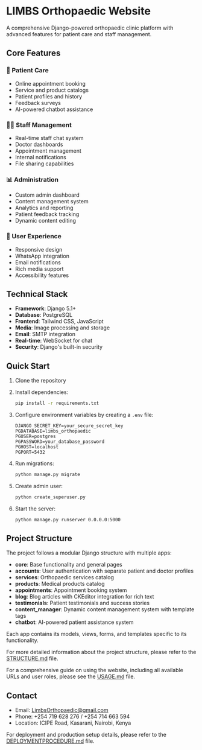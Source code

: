 # LIMBS Orthopaedic Website

A comprehensive Django-powered orthopaedic clinic platform with advanced features for patient care and staff management.

## Core Features

### 🏥 Patient Care
- Online appointment booking
- Service and product catalogs
- Patient profiles and history
- Feedback surveys
- AI-powered chatbot assistance

### 👨‍⚕️ Staff Management
- Real-time staff chat system
- Doctor dashboards
- Appointment management
- Internal notifications
- File sharing capabilities

### 📊 Administration
- Custom admin dashboard
- Content management system
- Analytics and reporting
- Patient feedback tracking
- Dynamic content editing

### 📱 User Experience
- Responsive design
- WhatsApp integration
- Email notifications
- Rich media support
- Accessibility features


## Technical Stack

- **Framework**: Django 5.1+
- **Database**: PostgreSQL
- **Frontend**: Tailwind CSS, JavaScript
- **Media**: Image processing and storage
- **Email**: SMTP integration
- **Real-time**: WebSocket for chat
- **Security**: Django's built-in security

## Quick Start

1. Clone the repository
2. Install dependencies:
   ```bash
   pip install -r requirements.txt
   ```

3. Configure environment variables by creating a `.env` file:
   ```
   DJANGO_SECRET_KEY=your_secure_secret_key
   PGDATABASE=limbs_orthopaedic
   PGUSER=postgres
   PGPASSWORD=your_database_password
   PGHOST=localhost
   PGPORT=5432
   ```

4. Run migrations:
   ```bash
   python manage.py migrate
   ```

5. Create admin user:
   ```bash
   python create_superuser.py
   ```

6. Start the server:
   ```bash
   python manage.py runserver 0.0.0.0:5000
   ```

## Project Structure

The project follows a modular Django structure with multiple apps:

- **core**: Base functionality and general pages
- **accounts**: User authentication with separate patient and doctor profiles
- **services**: Orthopaedic services catalog
- **products**: Medical products catalog
- **appointments**: Appointment booking system
- **blog**: Blog articles with CKEditor integration for rich text
- **testimonials**: Patient testimonials and success stories
- **content_manager**: Dynamic content management system with template tags
- **chatbot**: AI-powered patient assistance system

Each app contains its models, views, forms, and templates specific to its functionality.

For more detailed information about the project structure, please refer to the [STRUCTURE.md](STRUCTURE.md) file.

For a comprehensive guide on using the website, including all available URLs and user roles, please see the [USAGE.md](USAGE.md) file.


## Contact

- Email: LimbsOrthopaedic@gmail.com
- Phone: +254 719 628 276 / +254 714 663 594
- Location: ICIPE Road, Kasarani, Nairobi, Kenya

For deployment and production setup details, please refer to the [DEPLOYMENTPROCEDURE.md](DEPLOYMENTPROCEDURE.md) file.